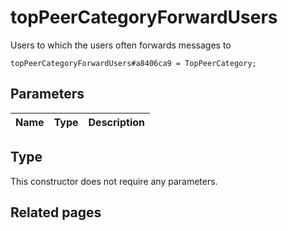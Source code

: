 # topPeerCategoryForwardUsers
Users to which the users often forwards messages to

```
topPeerCategoryForwardUsers#a8406ca9 = TopPeerCategory;
```

## Parameters
| Name | Type | Description |
| ---- | :----: | ----------- |


## Type
This constructor does not require any parameters.

## Related pages

